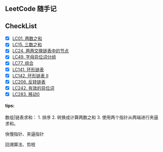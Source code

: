 ## LeetCode 随手记


## CheckList

* [x] [LC01. 两数之和](https://leetcode-cn.com/problems/two-sum/)
* [x] [LC15. 三数之和](https://leetcode-cn.com/problems/3sum/)
* [x] [LC24. 两两交换链表中的节点](https://leetcode-cn.com/problems/swap-nodes-in-pairs)
* [x] [LC49. 字母异位词分组 ](https://leetcode-cn.com/problems/group-anagrams/)
* [x] [LC77. 组合](https://leetcode-cn.com/problems/combinations/)
* [x] [LC141. 环形链表](https://leetcode-cn.com/problems/linked-list-cycle/)
* [x] [LC142. 环形链表 II]( https://leetcode-cn.com/problems/linked-list-cycle-ii/)
* [x] [LC206. 反转链表](https://leetcode-cn.com/problems/reverse-linked-list/)
* [x] [LC242. 有效的异位词](https://leetcode-cn.com/problems/valid-anagram/)
* [x] [LC283. 移动0](https://leetcode-cn.com/problems/move-zeroes/)

#### tips: 

数组|链表求和： 
    1. 排序 
    2. 转换成计算两数之和 
    3. 使用两个指针从两端进行夹逼求和。

快慢指针、夹逼指针

回溯算法、剪枝